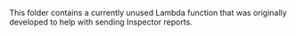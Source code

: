 This folder contains a currently unused Lambda function that was originally developed to help with sending Inspector reports.